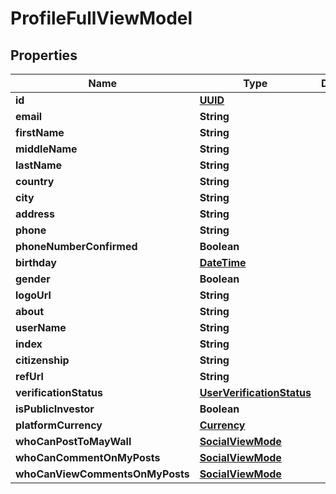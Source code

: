 # ProfileFullViewModel

## Properties
Name | Type | Description | Notes
------------ | ------------- | ------------- | -------------
**id** | [**UUID**](UUID.md) |  |  [optional]
**email** | **String** |  |  [optional]
**firstName** | **String** |  |  [optional]
**middleName** | **String** |  |  [optional]
**lastName** | **String** |  |  [optional]
**country** | **String** |  |  [optional]
**city** | **String** |  |  [optional]
**address** | **String** |  |  [optional]
**phone** | **String** |  |  [optional]
**phoneNumberConfirmed** | **Boolean** |  |  [optional]
**birthday** | [**DateTime**](DateTime.md) |  |  [optional]
**gender** | **Boolean** |  |  [optional]
**logoUrl** | **String** |  |  [optional]
**about** | **String** |  |  [optional]
**userName** | **String** |  |  [optional]
**index** | **String** |  |  [optional]
**citizenship** | **String** |  |  [optional]
**refUrl** | **String** |  |  [optional]
**verificationStatus** | [**UserVerificationStatus**](UserVerificationStatus.md) |  |  [optional]
**isPublicInvestor** | **Boolean** |  |  [optional]
**platformCurrency** | [**Currency**](Currency.md) |  |  [optional]
**whoCanPostToMayWall** | [**SocialViewMode**](SocialViewMode.md) |  |  [optional]
**whoCanCommentOnMyPosts** | [**SocialViewMode**](SocialViewMode.md) |  |  [optional]
**whoCanViewCommentsOnMyPosts** | [**SocialViewMode**](SocialViewMode.md) |  |  [optional]
